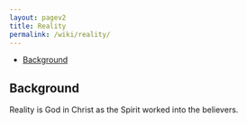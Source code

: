 ```yaml
---
layout: pagev2
title: Reality
permalink: /wiki/reality/
---
```

- [Background](#background)

## Background

Reality is God in Christ as the Spirit worked into the believers.
